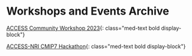 # Workshops and Events Archive

[ACCESS Community Workshop 2023](/community_resources/workshops_events_archive/access_workshop_2023){: class="med-text bold display-block"}

[ACCESS-NRI CMIP7 Hackathon](https://github.com/ACCESS-NRI/CMIP7-Hackathon){: class="med-text bold display-block"}